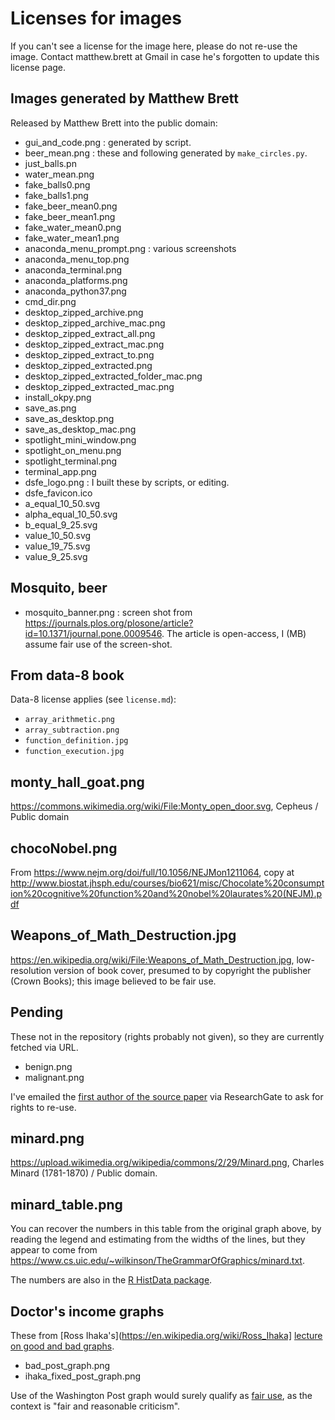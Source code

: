 # Licenses for images

If you can't see a license for the image here, please do not re-use the
image.  Contact matthew.brett at Gmail in case he's forgotten to update this
license page.

## Images generated by Matthew Brett

Released by Matthew Brett into the public domain:

* gui_and_code.png : generated by script.
* beer_mean.png : these and following generated by `make_circles.py`.
* just_balls.pn
* water_mean.png
* fake_balls0.png
* fake_balls1.png
* fake_beer_mean0.png
* fake_beer_mean1.png
* fake_water_mean0.png
* fake_water_mean1.png
* anaconda_menu_prompt.png : various screenshots
* anaconda_menu_top.png
* anaconda_terminal.png
* anaconda_platforms.png
* anaconda_python37.png
* cmd_dir.png
* desktop_zipped_archive.png
* desktop_zipped_archive_mac.png
* desktop_zipped_extract_all.png
* desktop_zipped_extract_mac.png
* desktop_zipped_extract_to.png
* desktop_zipped_extracted.png
* desktop_zipped_extracted_folder_mac.png
* desktop_zipped_extracted_mac.png
* install_okpy.png
* save_as.png
* save_as_desktop.png
* save_as_desktop_mac.png
* spotlight_mini_window.png
* spotlight_on_menu.png
* spotlight_terminal.png
* terminal_app.png
* dsfe_logo.png : I built these by scripts, or editing.
* dsfe_favicon.ico
* a_equal_10_50.svg
* alpha_equal_10_50.svg
* b_equal_9_25.svg
* value_10_50.svg
* value_19_75.svg
* value_9_25.svg

## Mosquito, beer

* mosquito_banner.png : screen shot from
  <https://journals.plos.org/plosone/article?id=10.1371/journal.pone.0009546>.
  The article is open-access, I (MB) assume fair use of the screen-shot.

## From data-8 book

Data-8 license applies (see `license.md`):

* `array_arithmetic.png`
* `array_subtraction.png`
* `function_definition.jpg`
* `function_execution.jpg`

## monty_hall_goat.png

<https://commons.wikimedia.org/wiki/File:Monty_open_door.svg>, Cepheus
/ Public domain

## chocoNobel.png

From <https://www.nejm.org/doi/full/10.1056/NEJMon1211064>, copy at
<http://www.biostat.jhsph.edu/courses/bio621/misc/Chocolate%20consumption%20cognitive%20function%20and%20nobel%20laurates%20(NEJM).pdf>

## Weapons_of_Math_Destruction.jpg

<https://en.wikipedia.org/wiki/File:Weapons_of_Math_Destruction.jpg>,
low-resolution version of book cover, presumed to by copyright the publisher
(Crown Books); this image believed to be fair use.

## Pending

These not in the repository (rights probably not given), so they are currently fetched via URL.

* benign.png
* malignant.png

I've emailed the [first author of the source paper](https://biomedical-engineering-online.biomedcentral.com/articles/10.1186/1475-925X-11-83) via ResearchGate to ask for rights to re-use.

## minard.png

<https://upload.wikimedia.org/wikipedia/commons/2/29/Minard.png>, Charles
Minard (1781-1870) / Public domain.

## minard_table.png

You can recover the numbers in this table from the original graph above, by
reading the legend and estimating from the widths of the lines, but they
appear to come from
<https://www.cs.uic.edu/~wilkinson/TheGrammarOfGraphics/minard.txt>.

The numbers are also in the [R HistData
package](https://cran.r-project.org/web/packages/HistData).

## Doctor's income graphs

These from [Ross Ihaka's](https://en.wikipedia.org/wiki/Ross_Ihaka] [lecture
on good and bad
graphs](https://www.stat.auckland.ac.nz/~ihaka/120/Lectures/lecture03-8up.pdf).

* bad_post_graph.png
* ihaka_fixed_post_graph.png

Use of the Washington Post graph would surely qualify as [fair
use](https://en.wikipedia.org/wiki/Fair_use), as the context is "fair and
reasonable criticism".
